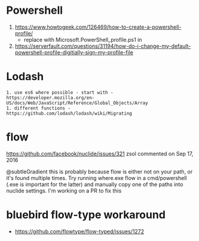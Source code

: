 # Powershell

  1. https://www.howtogeek.com/126469/how-to-create-a-powershell-profile/
      * replace with Microsoft.PowerShell_profile.ps1 in <runtimeFiles>
  1. https://serverfault.com/questions/31194/how-do-i-change-my-default-powershell-profile-digitially-sign-my-profile-file

# Lodash
    1. use es6 where possible - start with - https://developer.mozilla.org/en-US/docs/Web/JavaScript/Reference/Global_Objects/Array
    1. different functions - https://github.com/lodash/lodash/wiki/Migrating


# flow
https://github.com/facebook/nuclide/issues/321
zsol commented on Sep 17, 2016

@subtleGradient this is probably because flow is either not on your path, or it's found multiple times. Try running where.exe flow in a cmd/powershell (.exe is important for the latter) and manually copy one of the paths into nuclide settings. I'm working on a PR to fix this

# bluebird flow-type workaround
  * https://github.com/flowtype/flow-typed/issues/1272
